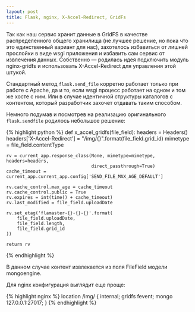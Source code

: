 ```yaml
---
layout: post
title: Flask, nginx, X-Accel-Redirect, GridFs
---
```


Так как наш сервис хранит данные в GridFS в качестве распределенного общего
хранилища (не лучшее решение, но пока что это единственный вариант для нас),
захотелось избавиться от лишней прослойки в виде wsgi приложения и избавить сам
сервис от извлечения данных. Собственно &mdash; родилась идея подключить модуль
nginx-gridfs и использовать X-Accel-Redirect для управления этой штукой.

Стандартный метод `flask.send_file` корретно работает только при работе с
Apache, да и то, если wsgi процесс работает на одном и том же хосте с ним. Или
в случае идентичной структуры каталогов с контентом, который разработчик захочет
отдавать таким способом.

Немного подумав и посмотрев на реализацию оригинального `flask.sendfile` родилось
небольшое решение:

<div>
{% highlight python %}
def x_accel_gridfs(file_field):
    headers = Headers()
    headers['X-Accel-Redirect'] = "/img/{}".format(file_field.grid_id)
    mimetype = file_field.contentType

    rv = current_app.response_class(None, mimetype=mimetype, headers=headers,
                                    direct_passthrough=True)
    cache_timeout = current_app.current_app.config['SEND_FILE_MAX_AGE_DEFAULT']

    rv.cache_control.max_age = cache_timeout
    rv.cache_control.public = True
    rv.expires = int(time() + cache_timeout)
    rv.last_modified = file_field.uploadDate

    rv.set_etag('flamaster-{}-{}-{}'.format(
        file_field.uploadDate,
        file_field.length,
        file_field.grid_id
    ))

    return rv
{% endhighlight %}
</div>

В данном случае контент извлекается из поля FileField модели mongoengine.

Для nginx конфигурация выглядит еще проще:

<div>
{% highlight nginx %}
location /img/ {
    internal;
    gridfs fevent;
    mongo 127.0.0.1:27017;
}
{% endhighlight %}
</div>

